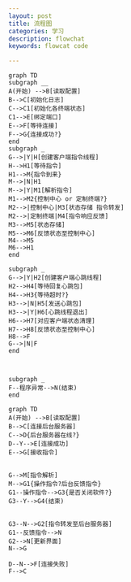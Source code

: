 ```yaml
---
layout: post
title: 流程图
categories: 学习
description: flowchat
keywords: flowcat code

---
```





<head>
    <script src="https://cdn.mathjax.org/mathjax/latest/MathJax.js?config=TeX-AMS-MML_HTMLorMML" type="text/javascript"></script>
    <script type="text/x-mathjax-config">
        MathJax.Hub.Config({
            tex2jax: {
            skipTags: ['script', 'noscript', 'style', 'textarea', 'pre'],
            inlineMath: [['$','$']]
            }
        });
    </script>
</head>


```mermaid
graph TD
subgraph __
A(开始) -->B[读取配置]
B-->C[初始化日志]
C-->C1[初始化各终端状态]
C1-->E[绑定端口]
E-->F[等待连接]
F-->G{连接成功?}
end 
subgraph _
G-->|Y|H[创建客户端指令线程]
H-->H1[等待指令]
H1-->M{指令到来}
M-->|N|H1
M-->|Y|M1[解析指令]
M1-->M2{控制中心 or 定制终端?}
M2-->|控制中心|M3[状态存储 指令转发]
M2-->|定制终端|M4[指令响应反馈]
M3-->M5[状态存储]
M5-->M6[反馈状态至控制中心]
M4-->M5
M6-->H1
end

subgraph _
G-->|Y|H2[创建客户端心跳线程]
H2-->H4[等待回复心跳包]
H4-->H3{等待超时?}
H3-->|N|H5[发送心跳包]
H3-->|Y|H6[心跳线程退出]
H6-->H7[对应客户端状态清理]
H7-->H8[反馈状态至控制中心]
H8-->F
G-->|N|F
end



subgraph _
F--程序异常-->N(结束)
end
```

 ```mermaid
graph TD
A(开始) -->B[读取配置]
B-->C[连接后台服务器]
C-->D{后台服务器在线?}
D--Y-->E[连接成功]
E-->G[接收指令]


G-->M[指令解析]
M-->G1{操作指令?后台反馈指令}
G1--操作指令-->G3{是否关闭软件?}
G3--Y-->G4(结束)


G3--N-->G2[指令转发至后台服务器]
G1--反馈指令-->N
G2-->N[更新界面]
N-->G

D--N-->F[连接失败]
F-->C

 ```